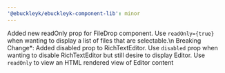 ```yaml
---
'@ebuckleyk/ebuckleyk-component-lib': minor
---
```


Added new readOnly prop for FileDrop component. Use `readOnly={true}` when wanting to display a list of files that are selectable.\n Breaking Change\*: Added disabled prop to RichTextEditor. Use `disabled` prop when wanting to disable RichTextEditor but still desire to display Editor. Use `readOnly` to view an HTML rendered view of Editor content
